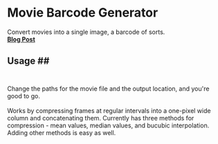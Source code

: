# **Movie Barcode Generator**
Convert movies into a single image, a barcode of sorts.    
**[Blog Post]()** 


## **Usage** ##   <br /><br />
Change the paths for the movie file and the output location, and you're good to go.  <br /> <br />
Works by compressing frames at regular intervals into a one-pixel wide column and concatenating them. Currently has three methods for compression - mean values, median values, and bucubic interpolation. Adding other methods is easy as well.  

